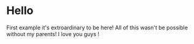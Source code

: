 Hello
=====

First example it's extroardinary to be here! All of this wasn't be possible without my parents! I love you guys !
